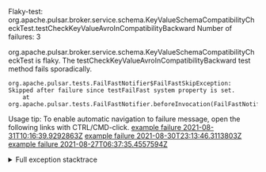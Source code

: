         
Flaky-test: org.apache.pulsar.broker.service.schema.KeyValueSchemaCompatibilityCheckTest.testCheckKeyValueAvroInCompatibilityBackward
Number of failures: 3

org.apache.pulsar.broker.service.schema.KeyValueSchemaCompatibilityCheckTest is flaky. The testCheckKeyValueAvroInCompatibilityBackward test method fails sporadically.

```
org.apache.pulsar.tests.FailFastNotifier$FailFastSkipException: Skipped after failure since testFailFast system property is set.
	at org.apache.pulsar.tests.FailFastNotifier.beforeInvocation(FailFastNotifier.java:88)

```

Usage tip: To enable automatic navigation to failure message, open the following links with CTRL/CMD-click.
[example failure 2021-08-31T10:16:39.9292863Z](https://github.com/apache/pulsar/runs/3471501156?check_suite_focus=true#step:10:1579)
[example failure 2021-08-30T23:13:46.3113803Z](https://github.com/apache/pulsar/runs/3467152431?check_suite_focus=true#step:9:839)
[example failure 2021-08-27T06:37:35.4557594Z](https://github.com/apache/pulsar/runs/3440411059?check_suite_focus=true#step:9:2761)


<details>
<summary>Full exception stacktrace</summary>
<code><pre>
org.apache.pulsar.tests.FailFastNotifier$FailFastSkipException: Skipped after failure since testFailFast system property is set.
	at org.apache.pulsar.tests.FailFastNotifier.beforeInvocation(FailFastNotifier.java:88)

</pre></code>
</details>

